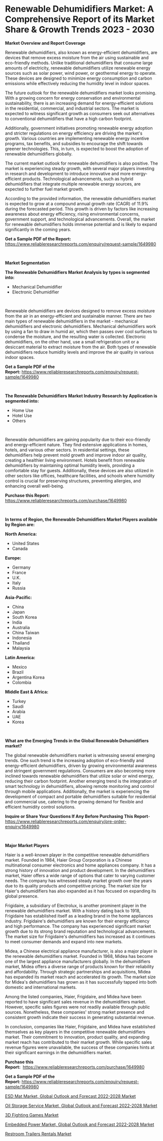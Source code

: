 <p><h1>Renewable Dehumidifiers Market: A Comprehensive Report of its Market Share & Growth Trends 2023 - 2030</h1></p><p><strong>Market Overview and Report Coverage</strong></p>
<p><p>Renewable dehumidifiers, also known as energy-efficient dehumidifiers, are devices that remove excess moisture from the air using sustainable and eco-friendly methods. Unlike traditional dehumidifiers that consume large amounts of electricity, renewable dehumidifiers utilize renewable energy sources such as solar power, wind power, or geothermal energy to operate. These devices are designed to minimize energy consumption and carbon emissions while effectively reducing the humidity level in indoor spaces.</p><p>The future outlook for the renewable dehumidifiers market looks promising. With a growing concern for energy conservation and environmental sustainability, there is an increasing demand for energy-efficient solutions in the residential, commercial, and industrial sectors. The market is expected to witness significant growth as consumers seek out alternatives to conventional dehumidifiers that have a high carbon footprint.</p><p>Additionally, government initiatives promoting renewable energy adoption and stricter regulations on energy efficiency are driving the market's growth. Various countries are implementing renewable energy incentive programs, tax benefits, and subsidies to encourage the shift towards greener technologies. This, in turn, is expected to boost the adoption of renewable dehumidifiers globally.</p><p>The current market outlook for renewable dehumidifiers is also positive. The market is experiencing steady growth, with several major players investing in research and development to introduce innovative and more energy-efficient products. Technological advancements, such as hybrid dehumidifiers that integrate multiple renewable energy sources, are expected to further fuel market growth.</p><p>According to the provided information, the renewable dehumidifiers market is expected to grow at a compound annual growth rate (CAGR) of 11.9% during the forecasted period. This growth is driven by factors like increasing awareness about energy efficiency, rising environmental concerns, government support, and technological advancements. Overall, the market for renewable dehumidifiers holds immense potential and is likely to expand significantly in the coming years.</p></p>
<p><strong>Get a Sample PDF of the Report:</strong> <a href="https://www.reliableresearchreports.com/enquiry/request-sample/1649980">https://www.reliableresearchreports.com/enquiry/request-sample/1649980</a></p>
<p>&nbsp;</p>
<p><strong>Market Segmentation</strong></p>
<p><strong>The Renewable Dehumidifiers Market Analysis by types is segmented into:</strong></p>
<p><ul><li>Mechanical Dehumidifier</li><li>Electronic Dehumidifier</li></ul></p>
<p>&nbsp;</p>
<p><p>Renewable dehumidifiers are devices designed to remove excess moisture from the air in an energy-efficient and sustainable manner. There are two main types of renewable dehumidifiers in the market - mechanical dehumidifiers and electronic dehumidifiers. Mechanical dehumidifiers work by using a fan to draw in humid air, which then passes over cool surfaces to condense the moisture, and the resulting water is collected. Electronic dehumidifiers, on the other hand, use a small refrigeration unit or a desiccant material to extract moisture from the air. Both types of renewable dehumidifiers reduce humidity levels and improve the air quality in various indoor spaces.</p></p>
<p><strong>Get a Sample PDF of the Report:</strong>&nbsp;<a href="https://www.reliableresearchreports.com/enquiry/request-sample/1649980">https://www.reliableresearchreports.com/enquiry/request-sample/1649980</a></p>
<p>&nbsp;</p>
<p><strong>The Renewable Dehumidifiers Market Industry Research by Application is segmented into:</strong></p>
<p><ul><li>Home Use</li><li>Hotel Use</li><li>Others</li></ul></p>
<p>&nbsp;</p>
<p><p>Renewable dehumidifiers are gaining popularity due to their eco-friendly and energy-efficient nature. They find extensive applications in homes, hotels, and various other sectors. In residential settings, these dehumidifiers help prevent mold growth and improve indoor air quality, creating a healthier living environment. Hotels benefit from renewable dehumidifiers by maintaining optimal humidity levels, providing a comfortable stay for guests. Additionally, these devices are also utilized in other sectors like offices, healthcare facilities, and schools where humidity control is crucial for preserving structures, preventing allergies, and enhancing overall well-being.</p></p>
<p><strong>Purchase this Report:</strong>&nbsp; <a href="https://www.reliableresearchreports.com/purchase/1649980">https://www.reliableresearchreports.com/purchase/1649980</a></p>
<p>&nbsp;</p>
<p><strong>In terms of Region, the Renewable Dehumidifiers Market Players available by Region are:</strong></p>
<p>
    <p> <strong> North America: </strong>
        <ul>
            <li>United States</li>
            <li>Canada</li>
        </ul>
        </p> 
    <p> <strong> Europe: </strong>
        <ul>
            <li>Germany</li>
            <li>France</li>
            <li>U.K.</li>
            <li>Italy</li>
            <li>Russia</li>
        </ul>
        </p> 
    <p> <strong> Asia-Pacific: </strong>
        <ul>
            <li>China</li>
            <li>Japan</li>
            <li>South Korea</li>
            <li>India</li>
            <li>Australia</li>
            <li>China Taiwan</li>
            <li>Indonesia</li>
            <li>Thailand</li>
            <li>Malaysia</li>
        </ul>
        </p> 
    <p> <strong> Latin America: </strong>
        <ul>
            <li>Mexico</li>
            <li>Brazil</li>
            <li>Argentina Korea</li>
            <li>Colombia</li>
        </ul>
        </p> 
    <p> <strong> Middle East & Africa: </strong>
        <ul>
            <li>Turkey</li>
            <li>Saudi</li>
            <li>Arabia</li>
            <li>UAE</li>
            <li>Korea</li>
        </ul>
    </p>
    </p>
<p>&nbsp;</p>
<p><strong>What are the Emerging Trends in the Global Renewable Dehumidifiers market?</strong></p>
<p><p>The global renewable dehumidifiers market is witnessing several emerging trends. One such trend is the increasing adoption of eco-friendly and energy-efficient dehumidifiers, driven by growing environmental awareness and stringent government regulations. Consumers are also becoming more inclined towards renewable dehumidifiers that utilize solar or wind energy, reducing their carbon footprint. Another emerging trend is the integration of smart technology in dehumidifiers, allowing remote monitoring and control through mobile applications. Additionally, the market is experiencing the development of compact and portable dehumidifiers suitable for residential and commercial use, catering to the growing demand for flexible and efficient humidity control solutions.</p></p>
<p><strong>Inquire or Share Your Questions If Any Before Purchasing This Report</strong>- <a href="https://www.reliableresearchreports.com/enquiry/pre-order-enquiry/1649980">https://www.reliableresearchreports.com/enquiry/pre-order-enquiry/1649980</a></p>
<p>&nbsp;</p>
<p><strong>Major Market Players</strong></p>
<p><p>Haier is a well-known player in the competitive renewable dehumidifiers market. Founded in 1984, Haier Group Corporation is a Chinese multinational consumer electronics and home appliances company. It has a strong history of innovation and product development. In the dehumidifiers market, Haier offers a wide range of options that cater to varying customer needs. The company has witnessed steady market growth over the years due to its quality products and competitive pricing. The market size for Haier's dehumidifiers has also expanded as it has focused on expanding its global presence.</p><p>Frigidaire, a subsidiary of Electrolux, is another prominent player in the renewable dehumidifiers market. With a history dating back to 1918, Frigidaire has established itself as a leading brand in the home appliances industry. Frigidaire's dehumidifiers are known for their energy efficiency and high performance. The company has experienced significant market growth due to its strong brand reputation and technological advancements. The market size for Frigidaire's dehumidifiers has increased as it continues to meet consumer demands and expand into new markets.</p><p>Midea, a Chinese electrical appliance manufacturer, is also a major player in the renewable dehumidifiers market. Founded in 1968, Midea has become one of the largest appliance manufacturers globally. In the dehumidifiers market, Midea offers a diverse range of products known for their reliability and affordability. Through strategic partnerships and acquisitions, Midea has expanded its market reach and accelerated its growth. The market size for Midea's dehumidifiers has grown as it has successfully tapped into both domestic and international markets.</p><p>Among the listed companies, Haier, Frigidaire, and Midea have been reported to have significant sales revenue in the dehumidifiers market. However, specific sales figures were not readily available through public sources. Nonetheless, these companies' strong market presence and consistent growth indicate their success in generating substantial revenue.</p><p>In conclusion, companies like Haier, Frigidaire, and Midea have established themselves as key players in the competitive renewable dehumidifiers market. Their commitment to innovation, product quality, and expanding market reach has contributed to their market growth. While specific sales revenue figures were unavailable, the success of these companies hints at their significant earnings in the dehumidifiers market.</p></p>
<p><strong>Purchase this Report:</strong>&nbsp;&nbsp;<a href="https://www.reliableresearchreports.com/purchase/1649980">https://www.reliableresearchreports.com/purchase/1649980</a></p>
<p></p>
<p><strong>Get a Sample PDF of the Report:</strong>&nbsp;<a href="https://www.reliableresearchreports.com/enquiry/request-sample/1649980">https://www.reliableresearchreports.com/enquiry/request-sample/1649980</a></p>
<p><p><a href="https://www.linkedin.com/pulse/decoding-esd-mat-market-global-outlook-forecast-2022-2028/">ESD Mat Market, Global Outlook and Forecast 2022-2028 Market</a></p><p><a href="https://www.linkedin.com/pulse/oil-storage-service-market-global-outlook-forecast-2022-2028/">Oil Storage Service Market, Global Outlook and Forecast 2022-2028 Market</a></p><p><a href="https://medium.com/@donnakelly19891/3d-fighting-games-market-competitive-analysis-market-trends-and-forecast-to-2030-74f28147d9dc">3D Fighting Games Market</a></p><p><a href="https://www.linkedin.com/pulse/embedded-power-market-global-outlook-forecast-2022-2028/">Embedded Power Market, Global Outlook and Forecast 2022-2028 Market</a></p><p><a href="https://medium.com/@carolhunter1939/decoding-restroom-trailers-rentals-market-metrics-market-share-trends-and-growth-patterns-ef34cf010791">Restroom Trailers Rentals Market</a></p></p>